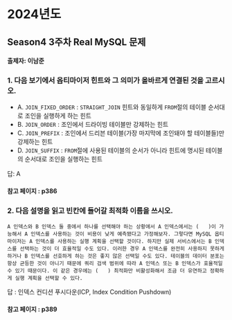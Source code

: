 # 2024년도
## Season4 3주차 Real MySQL 문제
#### 출제자: 이남준

### 1. 다음 보기에서 옵티마이저 힌트와 그 의미가 올바르게 연결된 것을 고르시오.

- A. `JOIN_FIXED_ORDER` : `STRAIGHT_JOIN` 힌트와 동일하게 `FROM`절의 테이블 순서대로 조인을 실행하게 하는 힌트
- B. `JOIN_ORDER` : 조인에서 드라이빙 테이블만 강제하는 힌트
- C. `JOIN_PREFIX` : 조인에서 드리븐 테이블(가장 마지막에 조인돼야 할 테이블들)만 강제하는 힌트
- D. `JOIN_SUFFIX` : `FROM`절에 사용된 테이블의 순서가 아니라 힌트에 명시된 테이블의 순서대로 조인을 실행하는 힌트

답: A

#### 참고 페이지 : p386


### 2. 다음 설명을 읽고 빈칸에 들어갈 최적화 이름을 쓰시오.

```
A 인덱스와 B 인덱스 둘 중에서 하나를 선택해야 하는 상황에서 A 인덱스에서는 (   )이 가능해서 A 인덱스를 사용하는 것이 비용이 낮게 예측됐다고 가정해보자. 그렇다면 MySQL 옵티마이저는 A 인덱스를 사용하는 실행 계획을 선택할 것이다. 하지만 실제 서비스에서는 B 인덱스를 선택하는 것이 더 효율적일 수도 있다. 이러한 경우 A 인덱스를 완전히 사용하지 못하게 하거나 B 인덱스를 선호하게 하는 것은 좋지 않은 선택일 수도 있다. 테이블의 데이터 분포는 항상 균등한 것이 아니기 때문에 쿼리 검색 범위에 따라 A 인덱스 또는 B 인덱스가 효율적일 수 있기 때문이다. 이 같은 경우에는 (   ) 최적화만 비활성화해서 조금 더 유연하고 정확하게 실행 계획을 선택할 수 있다.
```

답 : 인덱스 컨디션 푸시다운(ICP, Index Condition Pushdown)

#### 참고 페이지 : p389